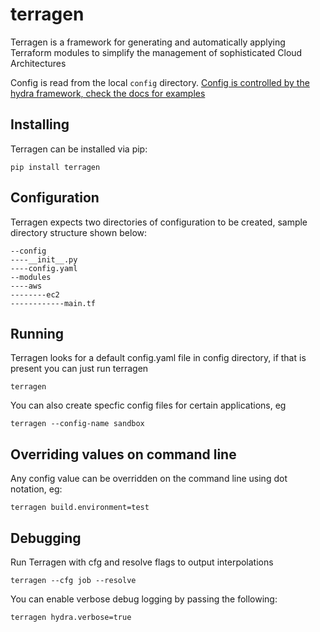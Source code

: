 # terragen
Terragen is a framework for generating and automatically applying Terraform modules to simplify the management of sophisticated Cloud Architectures

Config is read from the local ```config``` directory.  [Config is controlled by the hydra framework, check the docs for examples](https://hydra.cc/docs/intro/)

## Installing
Terragen can be installed via pip:

```commandline
pip install terragen
```

## Configuration
Terragen expects two directories of configuration to be created, sample directory structure shown below:
```commandline
--config
----__init__.py
----config.yaml
--modules
----aws
--------ec2
------------main.tf
```

## Running
Terragen looks for a default config.yaml file in config directory, if that is present you can just run terragen
```commandline
terragen
```
You can also create specfic config files for certain applications, eg
```commandline
terragen --config-name sandbox
```

## Overriding values on command line
Any config value can be overridden on the command line using dot notation, eg:
```commandline
terragen build.environment=test
```

## Debugging
Run Terragen with cfg and resolve flags to output interpolations
```commandline
terragen --cfg job --resolve
```

You can enable verbose debug logging by passing the following:
```commandline
terragen hydra.verbose=true
```
